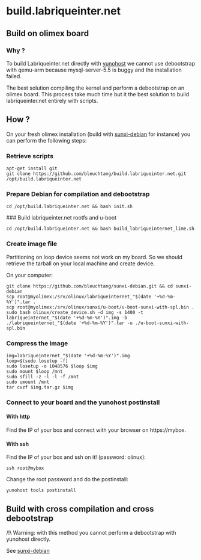# build.labriqueinter.net

## Build on olimex board

### Why ?

To build Labriqueinter.net directly with [yunohost](https://yunohost.org/) we
cannot use debootstrap with qemu-arm because mysql-server-5.5 is buggy and the
installation failed.

The best solution compiling the kernel and perform a debootstrap on an olimex
board. This process take much time but it the best solution to build
labriqueinter.net entirely with scripts.

## How ?

On your fresh olimex installation (build with
[sunxi-debian](https://github.com/bleuchtang/sunxi-debian) for instance) you
can perform the following steps:

### Retrieve scripts

```shell
apt-get install git
git clone https://github.com/bleuchtang/build.labriqueinter.net.git /opt/build.labriqueinter.net
```

### Prepare Debian for compilation and debootstrap

```shell
cd /opt/build.labriqueinter.net && bash init.sh
```

### Build labriqueinter.net rootfs and u-boot

```shell
cd /opt/build.labriqueinter.net && bash build_labriqueinternet_lime.sh
```

### Create image file

Partitioning on loop device seems not work on my board. So we should retrieve
the tarball on your local machine and create device.

On your computer:

```shell
git clone https://github.com/bleuchtang/sunxi-debian.git && cd sunxi-debian
scp root@myolimex:/srv/olinux/labriqueinternet_"$(date '+%d-%m-%Y')".tar .
scp root@myolimex:/srv/olinux/sunxi/u-boot/u-boot-sunxi-with-spl.bin .
sudo bash olinux/create_device.sh -d img -s 1400 -t labriqueinternet_"$(date '+%d-%m-%Y')".img -b ./labriqueinternet_"$(date '+%d-%m-%Y')".tar -u ./u-boot-sunxi-with-spl.bin
```

### Compress the image

```shell
img=labriqueinternet_"$(date '+%d-%m-%Y')".img
loop=$(sudo losetup -f)
sudo losetup -o 1048576 $loop $img 
sudo mount $loop /mnt
sudo sfill -z -l -l -f /mnt
sudo umount /mnt
tar cvzf $img.tar.gz $img
```

### Connect to your board and the yunohost postinstall

#### With http

Find the IP of your box and connect with your browser on https://mybox.

#### With ssh

Find the IP of your box and ssh on it! (password: olinux):

```shell
ssh root@mybox
```

Change the root password and do the postinstall:

```shell
yunohost tools postinstall
```
 
## Build with cross compilation and cross debootstrap

/!\ Warning: with this method you cannot perform a debootstrap with yunohost
directly.

See [sunxi-debian](https://github.com/bleuchtang/sunxi-debian)
